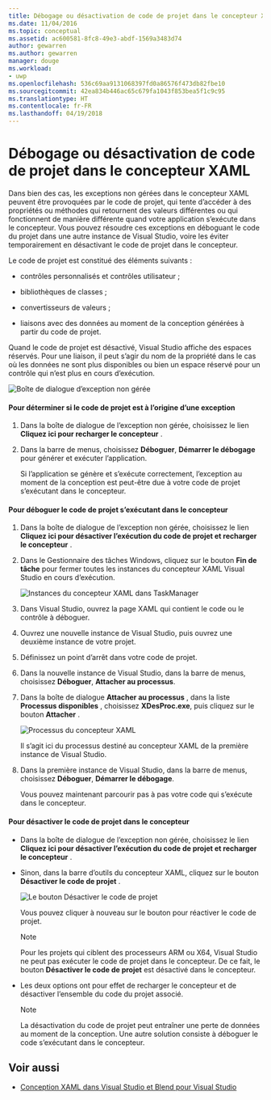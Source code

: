 ```yaml
---
title: Débogage ou désactivation de code de projet dans le concepteur XAML
ms.date: 11/04/2016
ms.topic: conceptual
ms.assetid: ac600581-8fc8-49e3-abdf-1569a3483d74
author: gewarren
ms.author: gewarren
manager: douge
ms.workload:
- uwp
ms.openlocfilehash: 536c69aa9131068397fd0a86576f473db82fbe10
ms.sourcegitcommit: 42ea834b446ac65c679fa1043f853bea5f1c9c95
ms.translationtype: HT
ms.contentlocale: fr-FR
ms.lasthandoff: 04/19/2018
---
```

# <a name="debugging-or-disabling-project-code-in-xaml-designer"></a>Débogage ou désactivation de code de projet dans le concepteur XAML
Dans bien des cas, les exceptions non gérées dans le concepteur XAML peuvent être provoquées par le code de projet, qui tente d’accéder à des propriétés ou méthodes qui retournent des valeurs différentes ou qui fonctionnent de manière différente quand votre application s’exécute dans le concepteur. Vous pouvez résoudre ces exceptions en déboguant le code du projet dans une autre instance de Visual Studio, voire les éviter temporairement en désactivant le code de projet dans le concepteur.

 Le code de projet est constitué des éléments suivants :

-   contrôles personnalisés et contrôles utilisateur ;

-   bibliothèques de classes ;

-   convertisseurs de valeurs ;

-   liaisons avec des données au moment de la conception générées à partir du code de projet.

 Quand le code de projet est désactivé, Visual Studio affiche des espaces réservés. Pour une liaison, il peut s’agir du nom de la propriété dans le cas où les données ne sont plus disponibles ou bien un espace réservé pour un contrôle qui n’est plus en cours d’exécution.

 ![Boîte de dialogue d’exception non gérée](../designers/media/xaml_unhandledexception.png "XAML_UnhandledException")

#### <a name="to-determine-if-project-code-is-causing-an-exception"></a>Pour déterminer si le code de projet est à l’origine d’une exception

1.  Dans la boîte de dialogue de l’exception non gérée, choisissez le lien **Cliquez ici pour recharger le concepteur** .

2.  Dans la barre de menus, choisissez **Déboguer**, **Démarrer le débogage** pour générer et exécuter l’application.

     Si l’application se génère et s’exécute correctement, l’exception au moment de la conception est peut-être due à votre code de projet s’exécutant dans le concepteur.

#### <a name="to-debug-project-code-running-in-the-designer"></a>Pour déboguer le code de projet s’exécutant dans le concepteur

1.  Dans la boîte de dialogue de l’exception non gérée, choisissez le lien **Cliquez ici pour désactiver l’exécution du code de projet et recharger le concepteur** .

2.  Dans le Gestionnaire des tâches Windows, cliquez sur le bouton **Fin de tâche** pour fermer toutes les instances du concepteur XAML Visual Studio en cours d’exécution.

     ![Instances du concepteur XAML dans TaskManager](../designers/media/xaml_taskmanager.png "XAML_TaskManager")

3.  Dans Visual Studio, ouvrez la page XAML qui contient le code ou le contrôle à déboguer.

4.  Ouvrez une nouvelle instance de Visual Studio, puis ouvrez une deuxième instance de votre projet.

5.  Définissez un point d’arrêt dans votre code de projet.

6.  Dans la nouvelle instance de Visual Studio, dans la barre de menus, choisissez **Déboguer**, **Attacher au processus**.

7.  Dans la boîte de dialogue **Attacher au processus** , dans la liste **Processus disponibles** , choisissez **XDesProc.exe**, puis cliquez sur le bouton **Attacher** .

     ![Processus du concepteur XAML](../designers/media/xaml_attach.png "XAML_Attach")

     Il s’agit ici du processus destiné au concepteur XAML de la première instance de Visual Studio.

8.  Dans la première instance de Visual Studio, dans la barre de menus, choisissez **Déboguer**, **Démarrer le débogage**.

     Vous pouvez maintenant parcourir pas à pas votre code qui s’exécute dans le concepteur.

#### <a name="to-disable-project-code-in-the-designer"></a>Pour désactiver le code de projet dans le concepteur

-   Dans la boîte de dialogue de l’exception non gérée, choisissez le lien **Cliquez ici pour désactiver l’exécution du code de projet et recharger le concepteur** .

-   Sinon, dans la barre d’outils du concepteur XAML, cliquez sur le bouton **Désactiver le code de projet** .

     ![Le bouton Désactiver le code de projet](../designers/media/xaml_disablecode.png "XAML_DisableCode")

     Vous pouvez cliquer à nouveau sur le bouton pour réactiver le code de projet.

    > [!NOTE]
    >  Pour les projets qui ciblent des processeurs ARM ou X64, Visual Studio ne peut pas exécuter le code de projet dans le concepteur. De ce fait, le bouton **Désactiver le code de projet** est désactivé dans le concepteur.

-   Les deux options ont pour effet de recharger le concepteur et de désactiver l’ensemble du code du projet associé.

    > [!NOTE]
    >  La désactivation du code de projet peut entraîner une perte de données au moment de la conception. Une autre solution consiste à déboguer le code s’exécutant dans le concepteur.

## <a name="see-also"></a>Voir aussi

- [Conception XAML dans Visual Studio et Blend pour Visual Studio](../designers/designing-xaml-in-visual-studio.md)